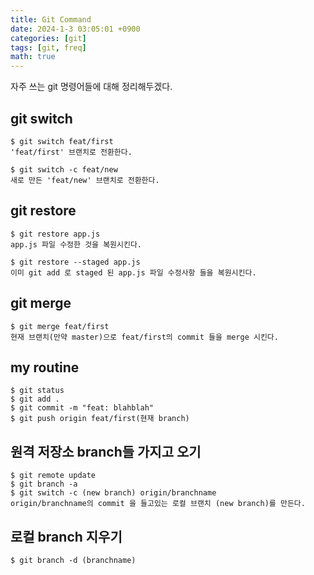 ```yaml
---
title: Git Command
date: 2024-1-3 03:05:01 +0900
categories: [git]
tags: [git, freq]
math: true
---
```


자주 쓰는 git 명령어들에 대해 정리해두겠다.

## git switch
```
$ git switch feat/first
'feat/first' 브랜치로 전환한다.
```
```
$ git switch -c feat/new
새로 만든 'feat/new' 브랜치로 전환한다.
```

## git restore
```
$ git restore app.js
app.js 파일 수정한 것을 복원시킨다.
```
```
$ git restore --staged app.js
이미 git add 로 staged 된 app.js 파일 수정사항 들을 복원시킨다.
```

## git merge
```
$ git merge feat/first
현재 브랜치(만약 master)으로 feat/first의 commit 들을 merge 시킨다.
```

## my routine

```
$ git status
$ git add .
$ git commit -m "feat: blahblah"
$ git push origin feat/first(현재 branch)
```

## 원격 저장소 branch들 가지고 오기
```
$ git remote update
$ git branch -a
$ git switch -c (new branch) origin/branchname
origin/branchname의 commit 을 들고있는 로컬 브랜치 (new branch)를 만든다.
```

## 로컬 branch 지우기
```
$ git branch -d (branchname)
```